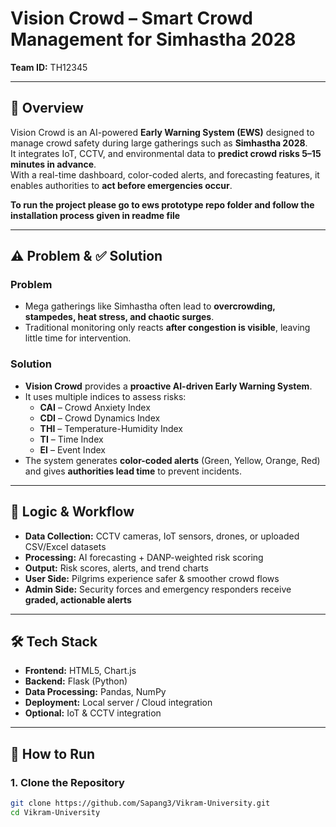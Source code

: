 # Vision Crowd – Smart Crowd Management for Simhastha 2028

**Team ID:** TH12345  

---

## 📌 Overview
Vision Crowd is an AI-powered **Early Warning System (EWS)** designed to manage crowd safety during large gatherings such as **Simhastha 2028**.  
It integrates IoT, CCTV, and environmental data to **predict crowd risks 5–15 minutes in advance**.  
With a real-time dashboard, color-coded alerts, and forecasting features, it enables authorities to **act before emergencies occur**.

**To run the project please go to ews prototype repo folder and follow the installation process given in readme file**

---

## ⚠️ Problem & ✅ Solution

### Problem
- Mega gatherings like Simhastha often lead to **overcrowding, stampedes, heat stress, and chaotic surges**.  
- Traditional monitoring only reacts **after congestion is visible**, leaving little time for intervention.  

### Solution
- **Vision Crowd** provides a **proactive AI-driven Early Warning System**.  
- It uses multiple indices to assess risks:  
  - **CAI** – Crowd Anxiety Index  
  - **CDI** – Crowd Dynamics Index  
  - **THI** – Temperature-Humidity Index  
  - **TI** – Time Index  
  - **EI** – Event Index  
- The system generates **color-coded alerts** (Green, Yellow, Orange, Red) and gives **authorities lead time** to prevent incidents.  

---

## 🔄 Logic & Workflow

- **Data Collection:** CCTV cameras, IoT sensors, drones, or uploaded CSV/Excel datasets  
- **Processing:** AI forecasting + DANP-weighted risk scoring  
- **Output:** Risk scores, alerts, and trend charts  
- **User Side:** Pilgrims experience safer & smoother crowd flows  
- **Admin Side:** Security forces and emergency responders receive **graded, actionable alerts**  

---

## 🛠️ Tech Stack

- **Frontend:** HTML5, Chart.js  
- **Backend:** Flask (Python)  
- **Data Processing:** Pandas, NumPy  
- **Deployment:** Local server / Cloud integration  
- **Optional:** IoT & CCTV integration  

---

## 🚀 How to Run

### 1. Clone the Repository
```bash
git clone https://github.com/Sapang3/Vikram-University.git
cd Vikram-University

